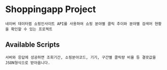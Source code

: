 # Shoppingapp Project
    네이버 데이터랩 쇼핑인사이트 API를 사용하여 쇼핑 분야별 클릭 추이와 분야별 검색어 현황을 확인할 수 있는 프로젝트
## Available Scripts
    서버와 응답에 성공하면 조회기간, 소핑분야코드, 기기, 구간별 클릭량 비율 등 결괏값을 JSON형식으로 받아옵니다.

